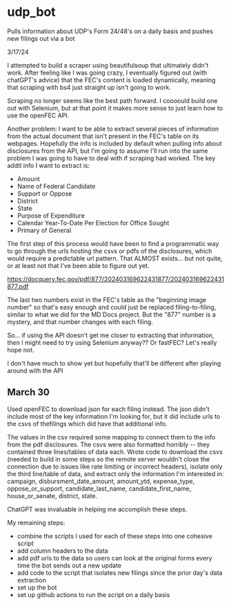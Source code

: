 # udp_bot
Pulls information about UDP's Form 24/48's on a daily basis and pushes new filings out via a bot

3/17/24

I attempted to build a scraper using beautifulsoup that ultimately didn't work. After feeling like I was going crazy, I eventually figured out (with chatGPT's advice) that the FEC's content is loaded dynamically, meaning that scraping with bs4 just straight up isn't going to work.

Scraping no longer seems like the best path forward. I coooould build one out with Selenium, but at that point it makes more sense to just learn how to use the openFEC API.

Another problem: I want to be able to extract several pieces of information from the actual document that isn't present in the FEC's table on its webpages. Hopefully the info is included by default when pulling info about disclosures from the API, but I'm going to assume I'll run into the same problem I was going to have to deal with if scraping had worked. The key addtl info I want to extract is:

* Amount
* Name of Federal Candidate
* Support or Oppose
* District
* State
* Purpose of Expenditure
* Calendar Year-To-Date Per Election for Office Sought
* Primary of General

The first step of this process would have been to find a programmatic way to go through the urls hosting the csvs or pdfs of the disclosures, which would require a predictable url pattern. That ALMOST exists... but not quite, or at least not that I've been able to figure out yet.

https://docquery.fec.gov/pdf/877/202403169622431877/202403169622431877.pdf

The last two numbers exist in the FEC's table as the "beginning image number" so that's easy enough and could just be replaced filing-to-filing, similar to what we did for the MD Docs project. But the "877" number is a mystery, and that number changes with each filing.

So... if using the API doesn't get me closer to extracting that information, then I might need to try using Selenium anyway?? Or fastFEC? Let's really hope not.

I don't have much to show yet but hopefully that'll be different after playing around with the API

## March 30

Used openFEC to download json for each filing instead. The json didn't include most of the key information I'm looking for, but it did include urls to the csvs of thefilings which did have that additional info.

The values in the csv required some mapping to connect them to the info from the pdf disclosures. The csvs were also formatted horribly -- they contained three lines/tables of data each. Wrote code to download the csvs (needed to build in some steps so the remote server wouldn't close the connection due to issues like rate limiting or incorrect headers), isolate only the third line/table of data, and extract only the information I'm interested in: campaign, disbursment_date_amount, amount_ytd, expense_type, oppose_or_support, candidate_last_name, candidate_first_name, house_or_senate, district, state.

ChatGPT was invaluable in helping me accomplish these steps.

My remaining steps:

* combine the scripts I used for each of these steps into one cohesive script
* add column headers to the data
* add pdf urls to the data so users can look at the original forms every time the bot sends out a new update
* add code to the script that isolates new filings since the prior day's data extraction
* set up the bot
* set up github actions to run the script on a daily basis